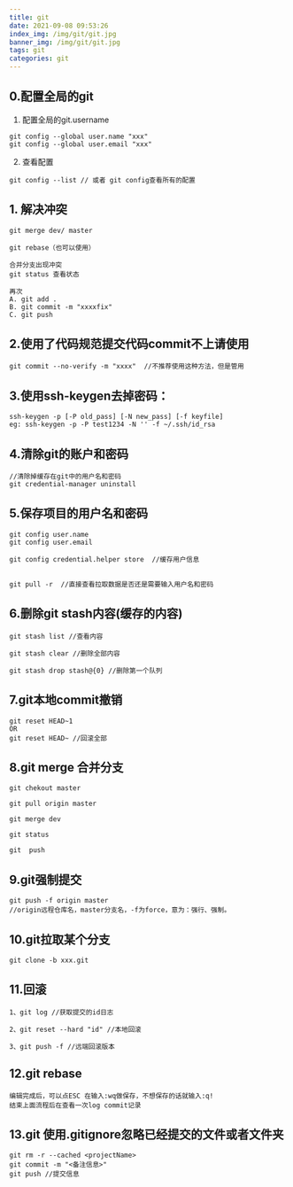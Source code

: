 ```yaml
---
title: git
date: 2021-09-08 09:53:26
index_img: /img/git/git.jpg
banner_img: /img/git/git.jpg
tags: git
categories: git
---
```


## 0.配置全局的git

1. 配置全局的git.username
```
git config --global user.name "xxx"
git config --global user.email "xxx"
```
2. 查看配置
```
git config --list // 或者 git config查看所有的配置
```
<!-- more -->

## 1. 解决冲突
```
git merge dev/ master

git rebase（也可以使用）

合并分支出现冲突
git status 查看状态

再次
A. git add .
B. git commit -m "xxxxfix"
C. git push
```


## 2.使用了代码规范提交代码commit不上请使用
```
git commit --no-verify -m "xxxx"  //不推荐使用这种方法，但是管用
```


## 3.使用ssh-keygen去掉密码：
```
ssh-keygen -p [-P old_pass] [-N new_pass] [-f keyfile]
eg: ssh-keygen -p -P test1234 -N '' -f ~/.ssh/id_rsa
```


## 4.清除git的账户和密码
```
//清除掉缓存在git中的用户名和密码
git credential-manager uninstall
```


## 5.保存项目的用户名和密码
```
git config user.name
git config user.email

git config credential.helper store  //缓存用户信息


git pull -r  //直接查看拉取数据是否还是需要输入用户名和密码

```
## 6.删除git stash内容(缓存的内容)
```
git stash list //查看内容

git stash clear //删除全部内容

git stash drop stash@{0} //删除第一个队列

```
## 7.git本地commit撤销
```
git reset HEAD~1
OR
git reset HEAD~ //回滚全部
```
## 8.git merge 合并分支
```
git chekout master

git pull origin master

git merge dev

git status

git  push
```
## 9.git强制提交
```
git push -f origin master  
//origin远程仓库名，master分支名，-f为force，意为：强行、强制。
```

## 10.git拉取某个分支
```
git clone -b xxx.git
```

## 11.回滚
```
1、git log //获取提交的id日志

2、git reset --hard "id" //本地回滚

3、git push -f //远端回滚版本
```

## 12.git rebase
```
编辑完成后，可以点ESC 在输入:wq做保存，不想保存的话就输入:q!
结束上面流程后在查看一次log commit记录
```

## 13.git 使用.gitignore忽略已经提交的文件或者文件夹
```
git rm -r --cached <projectName>
git commit -m "<备注信息>"
git push //提交信息
```